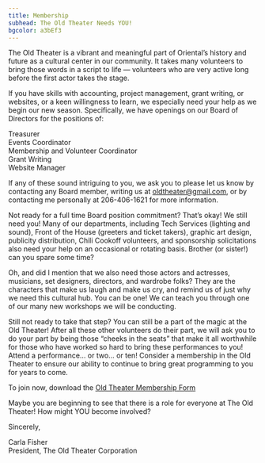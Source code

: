 ```yaml
---
title: Membership
subhead: The Old Theater Needs YOU!
bgcolor: a3bEf3
---
```

         
The Old Theater is a vibrant and meaningful part of Oriental’s history and future as a cultural center in our community.  It takes many volunteers to bring those words in a script to life — volunteers who are very active long before the first actor takes the stage.

If you have skills with accounting, project management, grant writing, or websites, or a keen willingness to learn, we especially need your help as we begin our new season.  Specifically, we have openings on our Board of Directors for the positions of: 

Treasurer    
Events Coordinator  
Membership and Volunteer Coordinator  
Grant Writing  
Website Manager  

If any of these sound intriguing to you, we ask you to please let us know by contacting any Board member, writing us at <a href="mailto:oldtheater@gmail.com">oldtheater@gmail.com</a>,  or by contacting me personally at 206-406-1621 for more information. 

Not ready for a full time Board position commitment?  That’s okay!  We still need you!  Many of our departments, including Tech Services (lighting and sound), Front of the House (greeters and ticket takers), graphic art design, publicity distribution, Chili Cookoff volunteers, and sponsorship solicitations also need your help on an occasional or rotating basis.  Brother (or sister!) can you spare some time?

Oh, and did I mention that we also need those actors and actresses, musicians, set designers, directors, and wardrobe folks?  They are the characters that make us laugh and make us cry, and remind us of just why we need this cultural hub.  You can be one!  We can teach you through one of our many new workshops we will be conducting.

Still not ready to take that step?  You can still be a part of the magic at the Old Theater!  After all these other volunteers do their part, we will ask you to do your part by being those “cheeks in the seats” that make it all worthwhile for those who have worked so hard to bring these performances to you!  Attend a performance… or two… or ten!  Consider a membership in the Old Theater to ensure our ability to continue to bring great programming to you for years to come.

To join now, download the <a href ="../pdf/2022_membership_form.pdf" >Old Theater Membership Form</a>

Maybe you are beginning to see that there is a role for everyone at The Old Theater!  How might YOU become involved?


Sincerely,  


Carla Fisher  
President, The Old Theater Corporation  




